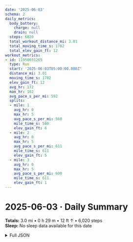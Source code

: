 ```yaml
---
date: '2025-06-03'
schema: 2
daily_metrics:
  body_battery:
    charge: null
    drain: null
  steps: 6020
  total_workout_distance_mi: 3.01
  total_moving_time_s: 1782
  total_elev_gain_ft: 12
workout_metrics:
- id: 11950031265
  type: Run
  start: '2025-06-03T05:00:00.000Z'
  distance_mi: 3.01
  moving_time_s: 1782
  elev_gain_ft: 12
  avg_hr: 172
  max_hr: 182
  avg_pace_s_per_mi: 592
  splits:
  - mile: 1
    avg_hr: 0
    max_hr: 5
    avg_pace_s_per_mi: 560
    mile_time_s: 560
    elev_gain_ft: 6
  - mile: 2
    avg_hr: 0
    max_hr: 5
    avg_pace_s_per_mi: 611
    mile_time_s: 611
    elev_gain_ft: 5
  - mile: 3
    avg_hr: 0
    max_hr: 5
    avg_pace_s_per_mi: 600
    mile_time_s: 611
    elev_gain_ft: 1
---
```

# 2025-06-03 · Daily Summary
**Totals:** 3.0 mi • 0 h 29 m • 12 ft ↑ • 6,020 steps  
**Sleep:** No sleep data available for this date

<details>
<summary>Full JSON</summary>

```json
{
  "date": "2025-06-03",
  "schema": 2,
  "daily_metrics": {
    "body_battery": {
      "charge": null,
      "drain": null
    },
    "steps": 6020,
    "total_workout_distance_mi": 3.01,
    "total_moving_time_s": 1782,
    "total_elev_gain_ft": 12
  },
  "workout_metrics": [
    {
      "id": 11950031265,
      "type": "Run",
      "start": "2025-06-03T05:00:00.000Z",
      "distance_mi": 3.01,
      "moving_time_s": 1782,
      "elev_gain_ft": 12,
      "avg_hr": 172,
      "max_hr": 182,
      "avg_pace_s_per_mi": 592,
      "splits": [
        {
          "mile": 1,
          "avg_hr": 0,
          "max_hr": 5,
          "avg_pace_s_per_mi": 560,
          "mile_time_s": 560,
          "elev_gain_ft": 6
        },
        {
          "mile": 2,
          "avg_hr": 0,
          "max_hr": 5,
          "avg_pace_s_per_mi": 611,
          "mile_time_s": 611,
          "elev_gain_ft": 5
        },
        {
          "mile": 3,
          "avg_hr": 0,
          "max_hr": 5,
          "avg_pace_s_per_mi": 600,
          "mile_time_s": 611,
          "elev_gain_ft": 1
        }
      ]
    }
  ]
}
```
</details>
